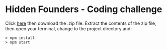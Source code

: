 # Hidden Founders - Coding challenge

Click [here](https://github.com/DnPako/Coding-challenge) then download the .zip file.  Extract the contents of the zip file, then open your terminal, change to the project directory and:

```
> npm install
> npm start
```
